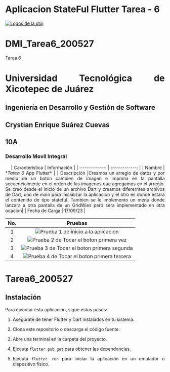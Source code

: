 # Aplicacion StateFul Flutter Tarea - 6

[![Logos de la utxj](https://i.postimg.cc/15q3LFXF/Banner-de-Twitch-Nubes-Gamer-Chica-Morado.png)](https://postimg.cc/MvzwBvyZ)

<div align="Justify">

# DMI_Tarea6_200527

Tarea 6

# Universidad Tecnológica de Xicotepec de Juárez

## Ingeniería en Desarrollo y Gestión de Software

## Crystian Enrique Suárez Cuevas

## 10A

### Desarrollo Movil Integral

&nbsp;
&nbsp;
| Característica | Información |
| :------------: | :------------: |
| Nombre | \*_Tarea 6_ App Flutter\* |
| Descripción |Creamos un arreglo de datos y por medio de un boton cambien de imagen e imprima en la pantalla secuencialmente en el orden de las imagenes que agregamos en el arreglo. Se creo desde el inicio de un archivo Dart y creamos difererntes archivos de Dart, uno de main para inicializar la aplicacion y el otro es donde estara el contenido de tipo stateful. Tambien se le implemento un menu donde lanzara a otra pantalla de un GridWies pero sera implementado en otra ocacion|
| Fecha de Carga | 17/09/23 |

| No. |                     Pruebas                     |
| :-: | :---------------------------------------------: |
|  1  |     ![Prueba 1 de inicio a la aplicacion]()     |
|  2  |   ![Prueba 2 de Tocar el boton primera vez]()   |
|  3  | ![Prueba 3 de Tocar el boton primera segunda]() |
|  4  | ![Prueba 4 de Tocar el boton primera tercera]() |

# Tarea6_200527

## Instalación

Para ejecutar esta aplicación, sigue estos pasos:

1. Asegúrate de tener Flutter y Dart instalados en tu sistema.

2. Clona este repositorio o descarga el código fuente.

3. Abre una terminal en la carpeta del proyecto.

4. Ejecuta `flutter pub get` para obtener las dependencias.

5. Ejecuta `flutter run` para iniciar la aplicación en un emulador o dispositivo físico.
